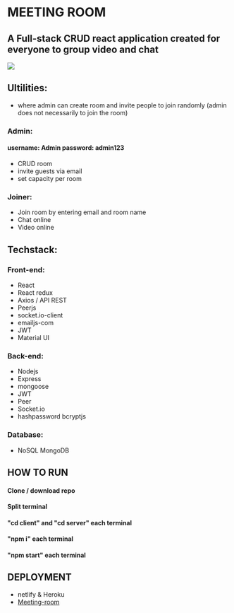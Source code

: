 # MEETING ROOM

## A Full-stack CRUD react application created for everyone to group video and chat

![](https://github.com/Liam1809/meeting-room/blob/master/assets/animated.gif)

## Ultilities:

- where admin can create room and invite people to join randomly (admin does not necessarily to join the room)

### Admin:

#### username: Admin password: admin123

- CRUD room
- invite guests via email
- set capacity per room

### Joiner:

- Join room by entering email and room name
- Chat online
- Video online

## Techstack:

### Front-end:

- React
- React redux
- Axios / API REST
- Peerjs
- socket.io-client
- emailjs-com
- JWT
- Material UI

### Back-end:

- Nodejs
- Express
- mongoose
- JWT
- Peer
- Socket.io
- hashpassword bcryptjs

### Database:

- NoSQL MongoDB

## HOW TO RUN

#### Clone / download repo

#### Split terminal

#### "cd client" and "cd server" each terminal

#### "npm i" each terminal

#### "npm start" each terminal

## DEPLOYMENT
- netlify & Heroku
- [Meeting-room](https://liam-meeting-room.netlify.app)

